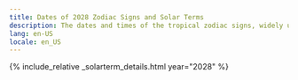 ```yaml
---
title: Dates of 2028 Zodiac Signs and Solar Terms
description: The dates and times of the tropical zodiac signs, widely used in western astrology, and solar terms of year 2028
lang: en-US
locale: en_US
---
```

{% include_relative _solarterm_details.html year="2028" %}
